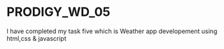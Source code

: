 # PRODIGY_WD_05
I have completed my task five which is Weather app developement using html,css &amp; javascript
